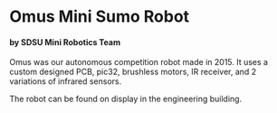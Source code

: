 # Omus Mini Sumo Robot
#### by SDSU Mini Robotics Team

Omus was our autonomous competition robot made in 2015. It uses a custom designed PCB, pic32, brushless motors, IR receiver, and 2 variations of infrared sensors.

The robot can be found on display in the engineering building.
